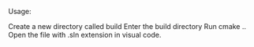 Usage:

Create a new directory called build
Enter the build directory
Run cmake ..
Open the file with .sln extension in visual code.